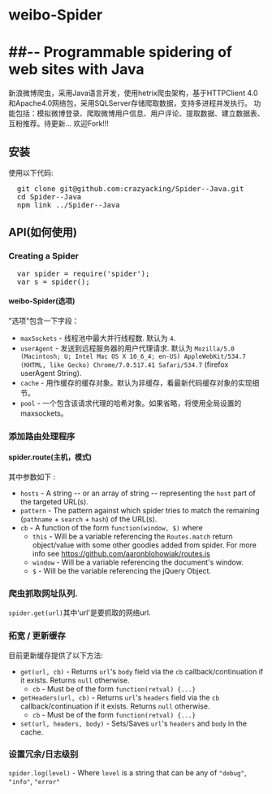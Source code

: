 # weibo-Spider
##-- Programmable spidering of web sites with Java
============

新浪微博爬虫，采用Java语言开发，使用hetrix爬虫架构，基于HTTPClient 4.0和Apache4.0网络包，采用SQLServer存储爬取数据，支持多进程并发执行。
功能包括：模拟微博登录、爬取微博用户信息、用户评论、提取数据、建立数据表、互粉推荐。待更新...
欢迎Fork!!!


## 安装

使用以下代码:

<pre>
  git clone git@github.com:crazyacking/Spider--Java.git
  cd Spider--Java
  npm link ../Spider--Java
</pre>

## API(如何使用)

### Creating a Spider
<pre>
  var spider = require('spider');
  var s = spider();
</pre>

#### weibo-Spider(选项)

"选项"包含一下字段：
* `maxSockets` - 线程池中最大并行线程数. 默认为 `4`.
* `userAgent` - 发送到远程服务器的用户代理请求. 默认为 `Mozilla/5.0 (Macintosh; U; Intel Mac OS X 10_6_4; en-US) AppleWebKit/534.7 (KHTML, like Gecko) Chrome/7.0.517.41 Safari/534.7` (firefox userAgent String).
* `cache` -  用作缓存的缓存对象。默认为非缓存，看最新代码缓存对象的实现细节。
* `pool` - 一个包含该请求代理的哈希对象。如果省略，将使用全局设置的maxsockets。

### 添加路由处理程序

#### spider.route(主机，模式)
其中参数如下 :

* `hosts` - A string -- or an array of string -- representing the `host` part of the targeted URL(s).
* `pattern` - The pattern against which spider tries to match the remaining (`pathname` + `search` + `hash`) of the URL(s).
* `cb` - A function of the form `function(window, $)` where
  * `this` - Will be a variable referencing the `Routes.match` return object/value with some other goodies added from spider. For more info see https://github.com/aaronblohowiak/routes.js
  * `window` - Will be a variable referencing the document's window.
  * `$` - Will be the variable referencing the jQuery Object.

### 爬虫抓取网址队列.

`spider.get(url)`其中'url'是要抓取的网络url.

### 拓宽 / 更新缓存

目前更新缓存提供了以下方法:

* `get(url, cb)` - Returns `url`'s `body` field via the `cb` callback/continuation if it exists. Returns `null` otherwise.
  * `cb` - Must be of the form `function(retval) {...}`
* `getHeaders(url, cb)` - Returns `url`'s `headers` field via the `cb` callback/continuation if it exists. Returns `null` otherwise.
  * `cb` - Must be of the form `function(retval) {...}`
* `set(url, headers, body)` - Sets/Saves `url`'s `headers` and `body` in the cache.

### 设置冗余/日志级别
`spider.log(level)` - Where `level` is a string that can be any of `"debug"`, `"info"`, `"error"`
